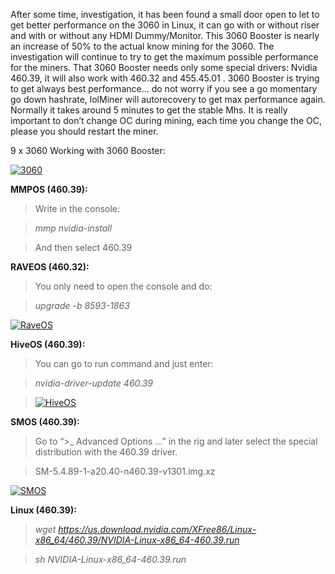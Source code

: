 After some time, investigation, it has been found a small door open to let to get better performance on the 3060 in Linux, it can go with or without riser and with or without any HDMI Dummy/Monitor. 
This 3060 Booster is nearly an increase of 50% to the actual know mining for the 3060. The investigation will continue to try to get the maximum possible performance for the miners. That 3060 Booster needs only some special drivers: Nvidia 460.39, it will also work with 460.32 and 455.45.01 . 
3060 Booster is trying to get always best performance... do not worry if you see a go momentary go down hashrate, lolMiner will autorecovery to get max performance again. Normally it takes around 5 minutes to get the stable Mhs.
It is really important to don’t change OC during mining, each time you change the OC, please you should restart the miner. 

9 x 3060 Working with 3060 Booster:

<a href="https://ibb.co/RpnGMP1"><img src="https://i.ibb.co/RpnGMP1/3060.jpg" alt="3060" border="0"></a>


**MMPOS (460.39):**
>  Write in the console:  

> _mmp nvidia-install_

> And then select 460.39

**RAVEOS (460.32):**
> You only need to open the console and do: 

> _upgrade -b 8593-1863_

<a href="=https://ibb.co/FB4gG8k"><img src="https://i.ibb.co/YtBpvf4/RaveOS.jpg" alt="RaveOS" border="0"></a>

**HiveOS (460.39):**
> You can go to run command and just enter:

> _nvidia-driver-update 460.39_

> <a href="https://ibb.co/QkkFF15"><img src="https://i.ibb.co/9hh99CM/hiveOS.jpg" alt="HiveOS" border="0"></a>

**SMOS (460.39):**

>Go to “>_ Advanced Options …” in the rig and later select the special distribution with the 460.39 driver.

>SM-5.4.89-1-a20.40-n460.39-v1301.img.xz

<a href="https://ibb.co/ZGsCB14"><img src="https://i.ibb.co/ZGsCB14/SMOS.jpg" alt="SMOS" border="0"></a>

**Linux (460.39):**

> _wget https://us.download.nvidia.com/XFree86/Linux-x86_64/460.39/NVIDIA-Linux-x86_64-460.39.run_

> _sh NVIDIA-Linux-x86_64-460.39.run_
